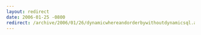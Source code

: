 ```yaml
---
layout: redirect
date: 2006-01-25 -0800
redirect: /archive/2006/01/26/dynamicwhereandorderbywithoutdynamicsql.aspx/
---
```

